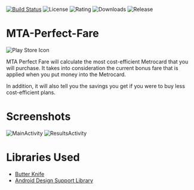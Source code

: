 [![Build Status](https://travis-ci.org/IgorGee/MTA-Perfect-Fare.svg?branch=master)](https://travis-ci.org/IgorGee/MTA-Perfect-Fare)
![License](https://img.shields.io/badge/License-Apache%202.0-blue.svg)
![Rating](https://img.shields.io/badge/Rating-4.0-green.svg)
![Downloads](https://img.shields.io/badge/Downloads-100--500-red.svg)
![Release](https://img.shields.io/badge/Release-v1.0.0-lightgrey.svg)

# MTA-Perfect-Fare

![Play Store Icon](https://lh3.googleusercontent.com/7tBkFrXLEXU-zjH4SNCdKvE2Z-TmJrnn_a4L007c045dW7gc0I_6DXvpKO4cmvUnewc=w300-rw)

MTA Perfect Fare will calculate the most cost-efficient Metrocard that you will purchase.
It takes into consideration the current bonus fare that is applied when you put money into the Metrocard.

In addition, it will also tell you the savings you get if you were to buy less cost-efficient plans.

# Screenshots

![MainActivity](https://lh3.googleusercontent.com/fbpHWUvsf_xITDKxktZmbONrB8eTu7cXXOnKiBfVFgPFmzQjNKdQ5eMP0JgI8R7CIQ=h900-rw)
![ResultsActivity](https://lh3.googleusercontent.com/nRtVCQV8DOJZrSDcTXlSXxoRoDD713TcDI98h3DvYoY56pm7K3BWQYNDNZBVoncJdds9=h900-rw)

# Libraries Used

* [Butter Knife](http://jakewharton.github.io/butterknife/)
* [Android Design Support Library](https://android.googlesource.com/platform/frameworks/support/+/master/design?autodive=0/)
